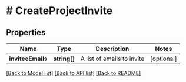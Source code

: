 # # CreateProjectInvite

## Properties

Name | Type | Description | Notes
------------ | ------------- | ------------- | -------------
**inviteeEmails** | **string[]** | A list of emails to invite | [optional]

[[Back to Model list]](../../README.md#models) [[Back to API list]](../../README.md#endpoints) [[Back to README]](../../README.md)
